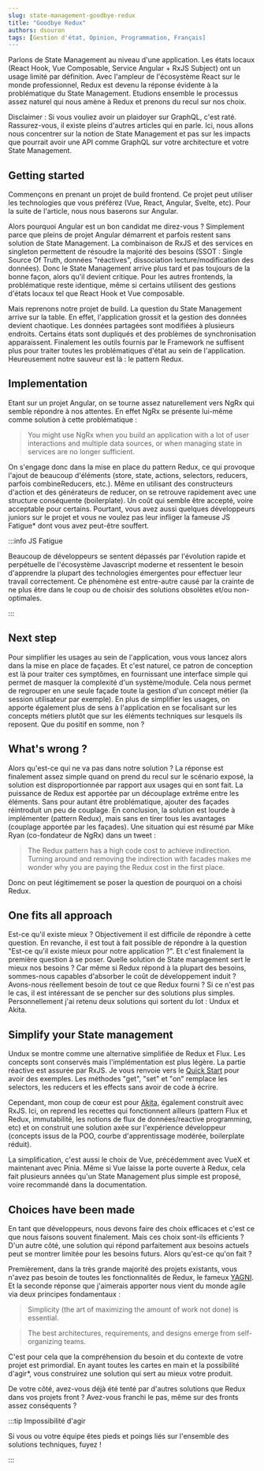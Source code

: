 ```yaml
---
slug: state-management-goodbye-redux
title: "Goodbye Redux"
authors: dsouron
tags: [Gestion d'état, Opinion, Programmation, Français]
---
```


Parlons de State Management au niveau d'une application. Les états locaux (React Hook, Vue Composable, Service Angular + RxJS Subject) ont un usage limité par définition. Avec l'ampleur de l'écosystème React sur le monde professionnel, Redux est devenu la réponse évidente à la problématique du State Management. Etudions ensemble le processus assez naturel qui nous amène à Redux et prenons du recul sur nos choix.

<!--truncate-->

Disclaimer : Si vous vouliez avoir un plaidoyer sur GraphQL, c'est raté. Rassurez-vous, il existe pleins d'autres articles qui en parle. Ici, nous allons nous concentrer sur la notion de State Management et pas sur les impacts que pourrait avoir une API comme GraphQL sur votre architecture et votre State Management.

## Getting started

Commençons en prenant un projet de build frontend. Ce projet peut utiliser les technologies que vous préférez (Vue, React, Angular, Svelte, etc). Pour la suite de l'article, nous nous baserons sur Angular.

Alors pourquoi Angular est un bon candidat me direz-vous ? Simplement parce que pleins de projet Angular démarrent et parfois restent sans solution de State Management. La combinaison de RxJS et des services en singleton permettent de résoudre la majorité des besoins (SSOT : Single Source Of Truth, données "réactives", dissociation lecture/modification des données). Donc le State Management arrive plus tard et pas toujours de la bonne façon, alors qu'il devient critique. Pour les autres frontends, la problématique reste identique, même si certains utilisent des gestions d'états locaux tel que React Hook et Vue composable.

Mais reprenons notre projet de build. La question du State Management arrive sur la table. En effet, l'application grossit et la gestion des données devient chaotique. Les données partagées sont modifiées à plusieurs endroits. Certains états sont dupliqués et des problèmes de synchronisation apparaissent. Finalement les outils fournis par le Framework ne suffisent plus pour traiter toutes les problématiques d'état au sein de l'application. Heureusement notre sauveur est là : le pattern Redux.

## Implementation

Etant sur un projet Angular, on se tourne assez naturellement vers NgRx qui semble répondre à nos attentes. En effet NgRx se présente lui-même comme solution à cette problématique :

> You might use NgRx when you build an application with a lot of user interactions and multiple data sources, or when managing state in services are no longer sufficient.

On s'engage donc dans la mise en place du pattern Redux, ce qui provoque l'ajout de beaucoup d'éléments (store, state, actions, selectors, reducers, parfois combineReducers, etc.). Même en utilisant des constructeurs d'action et des générateurs de reducer, on se retrouve rapidement avec une structure conséquente (boilerplate). Un coût qui semble être accepté, voire acceptable pour certains. Pourtant, vous avez aussi quelques développeurs juniors sur le projet et vous ne voulez pas leur infliger la fameuse JS Fatigue\* dont vous avez peut-être souffert.

:::info JS Fatigue

Beaucoup de développeurs se sentent dépassés par l'évolution rapide et perpétuelle de l'écosystème Javascript moderne et ressentent le besoin d'apprendre la plupart des technologies émergentes pour effectuer leur travail correctement. Ce phénomène est entre-autre causé par la crainte de ne plus être dans le coup ou de choisir des solutions obsolètes et/ou non-optimales.

:::

## Next step

Pour simplifier les usages au sein de l'application, vous vous lancez alors dans la mise en place de façades. Et c'est naturel, ce patron de conception est là pour traiter ces symptômes, en fournissant une interface simple qui permet de masquer la complexité d'un système/module. Cela nous permet de regrouper en une seule façade toute la gestion d'un concept métier (la session utilisateur par exemple). En plus de simplifier les usages, on apporte également plus de sens à l'application en se focalisant sur les concepts métiers plutôt que sur les éléments techniques sur lesquels ils reposent. Que du positif en somme, non ?

## What's wrong ?

Alors qu'est-ce qui ne va pas dans notre solution ? La réponse est finalement assez simple quand on prend du recul sur le scénario exposé, la solution est disproportionnée par rapport aux usages qui en sont fait. La puissance de Redux est apportée par un découplage extrême entre les éléments. Sans pour autant être problématique, ajouter des façades réintroduit un peu de couplage. En conclusion, la solution est lourde à implémenter (pattern Redux), mais sans en tirer tous les avantages (couplage apportée par les façades). Une situation qui est résumé par Mike Ryan (co-fondateur de NgRx) dans un tweet :

> The Redux pattern has a high code cost to achieve indirection. Turning around and removing the indirection with facades makes me wonder why you are paying the Redux cost in the first place.

Donc on peut légitimement se poser la question de pourquoi on a choisi Redux.

## One fits all approach

Est-ce qu'il existe mieux ? Objectivement il est difficile de répondre à cette question. En revanche, il est tout à fait possible de répondre à la question "Est-ce qu'il existe mieux pour notre application ?". Et c'est finalement la première question à se poser. Quelle solution de State management sert le mieux nos besoins ? Car même si Redux répond à la plupart des besoins, sommes-nous capables d'absorber le coût de développement induit ? Avons-nous réellement besoin de tout ce que Redux fourni ? Si ce n'est pas le cas, il est intéressant de se pencher sur des solutions plus simples. Personnellement j'ai retenu deux solutions qui sortent du lot : Undux et Akita.

## Simplify your State management

Undux se montre comme une alternative simplifiée de Redux et Flux. Les concepts sont conservés mais l'implémentation est plus légère. La partie réactive est assurée par RxJS. Je vous renvoie vers le [Quick Start](https://undux.org/#quick-start) pour avoir des exemples. Les méthodes "get", "set" et "on" remplace les selectors, les reducers et les effects sans avoir de code à écrire.

Cependant, mon coup de cœur est pour [Akita](https://github.com/salesforce/akita), également construit avec RxJS. Ici, on reprend les recettes qui fonctionnent ailleurs (pattern Flux et Redux, immutabilité, les notions de flux de données/reactive programming, etc) et on construit une solution axée sur l'expérience développeur (concepts issus de la POO, courbe d'apprentissage modérée, boilerplate réduit).

La simplification, c'est aussi le choix de Vue, précédemment avec VueX et maintenant avec Pinia. Même si Vue laisse la porte ouverte à Redux, cela fait plusieurs années qu'un State Management plus simple est proposé, voire recommandé dans la documentation.

## Choices have been made

En tant que développeurs, nous devons faire des choix efficaces et c'est ce que nous faisons souvent finalement. Mais ces choix sont-ils efficients ? D'un autre côté, une solution qui répond parfaitement aux besoins actuels peut se montrer limitée pour les besoins futurs. Alors qu'est-ce qu'on fait ?

Premièrement, dans la très grande majorité des projets existants, vous n'avez pas besoin de toutes les fonctionnalités de Redux, le fameux [YAGNI](https://martinfowler.com/bliki/Yagni.html). Et la seconde réponse que j'aimerais apporter nous vient du monde agile via deux principes fondamentaux :

> Simplicity (the art of maximizing the amount of work not done) is essential.

> The best architectures, requirements, and designs emerge from self-organizing teams.

C'est pour cela que la compréhension du besoin et du contexte de votre projet est primordial. En ayant toutes les cartes en main et la possibilité d'agir\*, vous construirez une solution qui sert au mieux votre produit.

De votre côté, avez-vous déjà été tenté par d'autres solutions que Redux dans vos projets front ? Avez-vous franchi le pas, même sur des fronts assez conséquents ?

:::tip Impossibilité d'agir

Si vous ou votre équipe êtes pieds et poings liés sur l'ensemble des solutions techniques, fuyez !

:::

